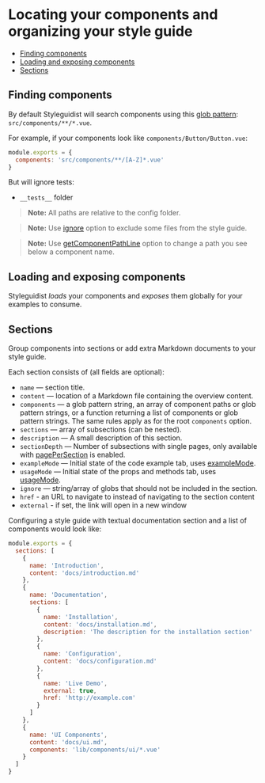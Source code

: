 # Locating your components and organizing your style guide

<!-- To update run: npx markdown-toc --maxdepth 2 -i docs/Components.md -->

<!-- toc -->

- [Finding components](#finding-components)
- [Loading and exposing components](#loading-and-exposing-components)
- [Sections](#sections)

<!-- tocstop -->

## Finding components

By default Styleguidist will search components using this [glob pattern](https://github.com/isaacs/node-glob#glob-primer): `src/components/**/*.vue`.

For example, if your components look like `components/Button/Button.vue`:

```javascript
module.exports = {
  components: 'src/components/**/[A-Z]*.vue'
}
```

But will ignore tests:

- `__tests__` folder

> **Note:** All paths are relative to the config folder.

> **Note:** Use [ignore](Configuration.md#ignore) option to exclude some files from the style guide.

> **Note:** Use [getComponentPathLine](Configuration.md#getcomponentpathline) option to change a path you see below a component name.

## Loading and exposing components

Styleguidist _loads_ your components and _exposes_ them globally for your examples to consume.

## Sections

Group components into sections or add extra Markdown documents to your style guide.

Each section consists of (all fields are optional):

- `name` — section title.
- `content` — location of a Markdown file containing the overview content.
- `components` — a glob pattern string, an array of component paths or glob pattern strings, or a function returning a list of components or glob pattern strings. The same rules apply as for the root `components` option.
- `sections` — array of subsections (can be nested).
- `description` — A small description of this section.
- `sectionDepth` — Number of subsections with single pages, only available with [pagePerSection](Configuration.md#pagepersection) is enabled.
- `exampleMode` — Initial state of the code example tab, uses [exampleMode](Configuration.md#examplemode).
- `usageMode` — Initial state of the props and methods tab, uses [usageMode](Configuration.md#usagemode).
- `ignore` — string/array of globs that should not be included in the section.
- `href` - an URL to navigate to instead of navigating to the section content
- `external` - if set, the link will open in a new window

Configuring a style guide with textual documentation section and a list of components would look like:

```javascript
module.exports = {
  sections: [
    {
      name: 'Introduction',
      content: 'docs/introduction.md'
    },
    {
      name: 'Documentation',
      sections: [
        {
          name: 'Installation',
          content: 'docs/installation.md',
          description: 'The description for the installation section'
        },
        {
          name: 'Configuration',
          content: 'docs/configuration.md'
        },
        {
          name: 'Live Demo',
          external: true,
          href: 'http://example.com'
        }
      ]
    },
    {
      name: 'UI Components',
      content: 'docs/ui.md',
      components: 'lib/components/ui/*.vue'
    }
  ]
}
```
